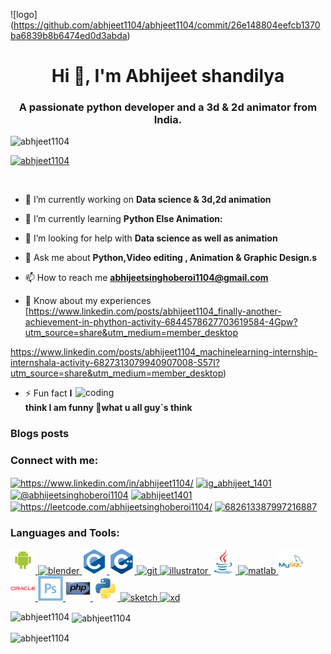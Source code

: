 ![logo] (https://github.com/abhjeet1104/abhjeet1104/commit/26e148804eefcb1370ba6839b8b6474ed0d3abda)
<h1 align="center">Hi 👋, I'm Abhijeet shandilya</h1>
<h3 align="center">A passionate python developer and a 3d & 2d animator from India.</h3>

<p align="left"> <img src="https://komarev.com/ghpvc/?username=abhjeet1104&label=Profile%20views&color=0e75b6&style=flat" alt="abhjeet1104" /> </p>

<p align="left"> <a href="https://github.com/ryo-ma/github-profile-trophy"><img src="https://github-profile-trophy.vercel.app/?username=abhjeet1104" alt="abhjeet1104" /></a> </p>

<p align="left"> <a href="https://twitter.com/" target="blank"><img src="https://img.shields.io/twitter/follow/?logo=twitter&style=for-the-badge" alt="" /></a> </p>

- 🔭 I’m currently working on **Data science & 3d,2d animation**

- 🌱 I’m currently learning **Python Else Animation:**

- 🤝 I’m looking for help with **Data science as well as animation**

- 💬 Ask me about **Python,Video editing , Animation & Graphic Design.s**

- 📫 How to reach me **abhijeetsinghoberoi1104@gmail.com**

- 📄 Know about my experiences [https://www.linkedin.com/posts/abhijeet1104_finally-another-achievement-in-phython-activity-6844578627703619584-4Gpw?utm_source=share&utm_medium=member_desktop


https://www.linkedin.com/posts/abhijeet1104_machinelearning-internship-internshala-activity-6827313079940907008-S57I?utm_source=share&utm_medium=member_desktop)

<img align="right" alt="coding" width="400" src="https://cdn.dribbble.com/users/1059583/screenshots/4171367/coding-freak.gif">

- ⚡ Fun fact **I think I am funny 🫣what u all guy`s think**


### Blogs posts
<!-- BLOG-POST-LIST:START -->
<!-- BLOG-POST-LIST:END -->

<h3 align="left">Connect with me:</h3>
<p align="left">
<a href="https://linkedin.com/in/https://www.linkedin.com/in/abhijeet1104/" target="blank"><img align="center" src="https://raw.githubusercontent.com/rahuldkjain/github-profile-readme-generator/master/src/images/icons/Social/linked-in-alt.svg" alt="https://www.linkedin.com/in/abhijeet1104/" height="30" width="40" /></a>
<a href="https://instagram.com/ig_abhijeet_1401" target="blank"><img align="center" src="https://raw.githubusercontent.com/rahuldkjain/github-profile-readme-generator/master/src/images/icons/Social/instagram.svg" alt="ig_abhijeet_1401" height="30" width="40" /></a>
<a href="https://medium.com/@abhijeetsinghoberoi1104" target="blank"><img align="center" src="https://raw.githubusercontent.com/rahuldkjain/github-profile-readme-generator/master/src/images/icons/Social/medium.svg" alt="@abhijeetsinghoberoi1104" height="30" width="40" /></a>
<a href="https://www.codechef.com/users/abhijeet1401" target="blank"><img align="center" src="https://cdn.jsdelivr.net/npm/simple-icons@3.1.0/icons/codechef.svg" alt="abhijeet1401" height="30" width="40" /></a>
<a href="https://www.leetcode.com/https://leetcode.com/abhijeetsinghoberoi1104/" target="blank"><img align="center" src="https://raw.githubusercontent.com/rahuldkjain/github-profile-readme-generator/master/src/images/icons/Social/leet-code.svg" alt="https://leetcode.com/abhijeetsinghoberoi1104/" height="30" width="40" /></a>
<a href="https://discord.gg/682613387997216887" target="blank"><img align="center" src="https://raw.githubusercontent.com/rahuldkjain/github-profile-readme-generator/master/src/images/icons/Social/discord.svg" alt="682613387997216887" height="30" width="40" /></a>
</p>

<h3 align="left">Languages and Tools:</h3>
<p align="left"> <a href="https://developer.android.com" target="_blank" rel="noreferrer"> <img src="https://raw.githubusercontent.com/devicons/devicon/master/icons/android/android-original-wordmark.svg" alt="android" width="40" height="40"/> </a> <a href="https://www.blender.org/" target="_blank" rel="noreferrer"> <img src="https://download.blender.org/branding/community/blender_community_badge_white.svg" alt="blender" width="40" height="40"/> </a> <a href="https://www.cprogramming.com/" target="_blank" rel="noreferrer"> <img src="https://raw.githubusercontent.com/devicons/devicon/master/icons/c/c-original.svg" alt="c" width="40" height="40"/> </a> <a href="https://www.w3schools.com/cpp/" target="_blank" rel="noreferrer"> <img src="https://raw.githubusercontent.com/devicons/devicon/master/icons/cplusplus/cplusplus-original.svg" alt="cplusplus" width="40" height="40"/> </a> <a href="https://git-scm.com/" target="_blank" rel="noreferrer"> <img src="https://www.vectorlogo.zone/logos/git-scm/git-scm-icon.svg" alt="git" width="40" height="40"/> </a> <a href="https://www.adobe.com/in/products/illustrator.html" target="_blank" rel="noreferrer"> <img src="https://www.vectorlogo.zone/logos/adobe_illustrator/adobe_illustrator-icon.svg" alt="illustrator" width="40" height="40"/> </a> <a href="https://www.java.com" target="_blank" rel="noreferrer"> <img src="https://raw.githubusercontent.com/devicons/devicon/master/icons/java/java-original.svg" alt="java" width="40" height="40"/> </a> <a href="https://www.mathworks.com/" target="_blank" rel="noreferrer"> <img src="https://upload.wikimedia.org/wikipedia/commons/2/21/Matlab_Logo.png" alt="matlab" width="40" height="40"/> </a> <a href="https://www.mysql.com/" target="_blank" rel="noreferrer"> <img src="https://raw.githubusercontent.com/devicons/devicon/master/icons/mysql/mysql-original-wordmark.svg" alt="mysql" width="40" height="40"/> </a> <a href="https://www.oracle.com/" target="_blank" rel="noreferrer"> <img src="https://raw.githubusercontent.com/devicons/devicon/master/icons/oracle/oracle-original.svg" alt="oracle" width="40" height="40"/> </a> <a href="https://www.photoshop.com/en" target="_blank" rel="noreferrer"> <img src="https://raw.githubusercontent.com/devicons/devicon/master/icons/photoshop/photoshop-line.svg" alt="photoshop" width="40" height="40"/> </a> <a href="https://www.php.net" target="_blank" rel="noreferrer"> <img src="https://raw.githubusercontent.com/devicons/devicon/master/icons/php/php-original.svg" alt="php" width="40" height="40"/> </a> <a href="https://www.python.org" target="_blank" rel="noreferrer"> <img src="https://raw.githubusercontent.com/devicons/devicon/master/icons/python/python-original.svg" alt="python" width="40" height="40"/> </a> <a href="https://www.sketch.com/" target="_blank" rel="noreferrer"> <img src="https://www.vectorlogo.zone/logos/sketchapp/sketchapp-icon.svg" alt="sketch" width="40" height="40"/> </a> <a href="https://www.adobe.com/products/xd.html" target="_blank" rel="noreferrer"> <img src="https://cdn.worldvectorlogo.com/logos/adobe-xd.svg" alt="xd" width="40" height="40"/> </a> </p>

<p><img align="left" src="https://github-readme-stats.vercel.app/api/top-langs?username=abhjeet1104&show_icons=true&locale=en&layout=compact" alt="abhjeet1104" /></p>

<p>&nbsp;<img align="center" src="https://github-readme-stats.vercel.app/api?username=abhjeet1104&show_icons=true&locale=en" alt="abhjeet1104" /></p>

<p><img align="center" src="https://github-readme-streak-stats.herokuapp.com/?user=abhjeet1104&" alt="abhjeet1104" /></p>
